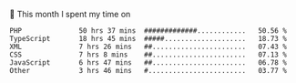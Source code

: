 📅 This month I spent my time on

<!--START_SECTION:waka-->

```text
PHP              50 hrs 37 mins  #############............   50.56 %
TypeScript       18 hrs 45 mins  #####....................   18.73 %
XML              7 hrs 26 mins   ##.......................   07.43 %
CSS              7 hrs 8 mins    ##.......................   07.13 %
JavaScript       6 hrs 47 mins   ##.......................   06.78 %
Other            3 hrs 46 mins   #........................   03.77 %
```

<!--END_SECTION:waka-->
